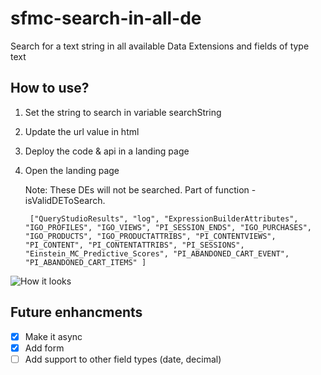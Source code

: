 # sfmc-search-in-all-de
Search for a text string in all available Data Extensions and fields of type text

## How to use? 
1. Set the string to search in variable searchString
2. Update the url value in html
3. Deploy the code & api in a landing page
4. Open the landing page 

    Note: These DEs will not be searched. Part of function - isValidDEToSearch.

        ["QueryStudioResults", "log", "ExpressionBuilderAttributes", "IGO_PROFILES", "IGO_VIEWS", "PI_SESSION_ENDS", "IGO_PURCHASES", "IGO_PRODUCTS", "IGO_PRODUCTATTRIBS", "PI_CONTENTVIEWS", "PI_CONTENT", "PI_CONTENTATTRIBS", "PI_SESSIONS", "Einstein_MC_Predictive_Scores", "PI_ABANDONED_CART_EVENT", "PI_ABANDONED_CART_ITEMS" ]

![How it looks](https://i.imgur.com/G5Ge9He.png)

## Future enhancments 
- [x] Make it async 
- [x] Add form 
- [ ] Add support to other field types (date, decimal)
